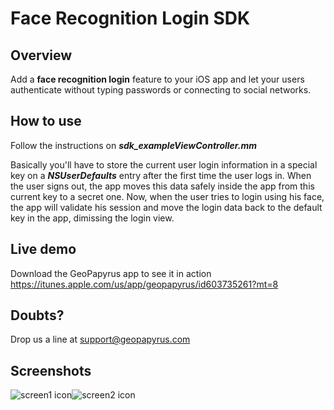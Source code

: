 # Face Recognition Login SDK

## Overview

 Add a **face recognition login** feature to your iOS app and let your users authenticate without typing passwords or connecting to social networks.
 
## How to use
 
 Follow the instructions on **_sdk_exampleViewController.mm_**
 
 Basically you'll have to store the current user login information in a special key on a **_NSUserDefaults_** entry after the first time the user logs in. When the user signs out, the app moves this data safely inside the app from this current key to a secret one. Now, when the user tries to login using his face, the app will validate his session and move the login data back to the default key in the app, dimissing the login view.

## Live demo

 Download the GeoPapyrus app to see it in action  <https://itunes.apple.com/us/app/geopapyrus/id603735261?mt=8>
 
## Doubts?
 
 Drop us a line at support@geopapyrus.com


## Screenshots

![screen1 icon](http://geopapyrus.com/s2.png)![screen2 icon](http://geopapyrus.com/s1.png)


